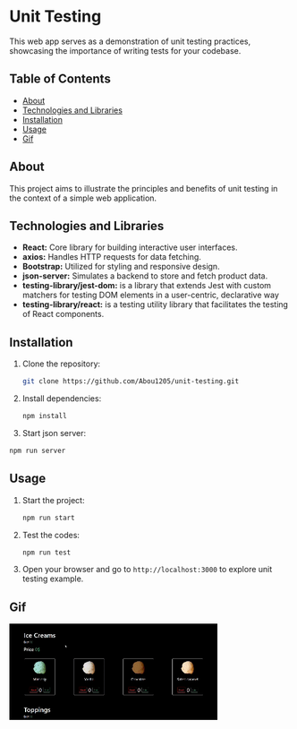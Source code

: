# Unit Testing

This web app serves as a demonstration of unit testing practices, showcasing the importance of writing tests for your codebase.

## Table of Contents

- [About](#about)
- [Technologies and Libraries](#technologiesandlibraries)
- [Installation](#installation)
- [Usage](#usage)
- [Gif](#gif)

## About

This project aims to illustrate the principles and benefits of unit testing in the context of a simple web application.

## Technologies and Libraries

- **React:** Core library for building interactive user interfaces.
- **axios:** Handles HTTP requests for data fetching.
- **Bootstrap:** Utilized for styling and responsive design.
- **json-server:** Simulates a backend to store and fetch product data.
- **testing-library/jest-dom:** is a library that extends Jest with custom matchers for testing DOM elements in a user-centric, declarative way
- **testing-library/react:** is a testing utility library that facilitates the testing of React components.

## Installation

1. Clone the repository:

   ```bash
   git clone https://github.com/Abou1205/unit-testing.git
   ```

2. Install dependencies:

   ```bash
   npm install
   ```

3. Start json server:

```bash
npm run server
```

## Usage

1. Start the project:

   ```bash
   npm run start
   ```

2. Test the codes:

   ```bash
   npm run test
   ```

3. Open your browser and go to `http://localhost:3000` to explore unit testing example.

## Gif

![](/public//unit-test.gif)
